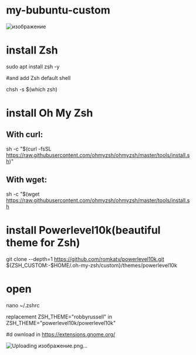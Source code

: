 # my-bubuntu-custom

![изображение](https://github.com/user-attachments/assets/0dda273e-1996-42a2-92c2-5ff4a56cb461)

# install Zsh

sudo apt install zsh -y

#and add Zsh default shell

chsh -s $(which zsh)

# install Oh My Zsh

## With curl:

sh -c "$(curl -fsSL https://raw.githubusercontent.com/ohmyzsh/ohmyzsh/master/tools/install.sh)"

## With wget:

sh -c "$(wget https://raw.githubusercontent.com/ohmyzsh/ohmyzsh/master/tools/install.sh

# install Powerlevel10k(beautiful theme for Zsh)

git clone --depth=1 https://github.com/romkatv/powerlevel10k.git ${ZSH_CUSTOM:-$HOME/.oh-my-zsh/custom}/themes/powerlevel10k

# open

nano ~/.zshrc

replacement ZSH_THEME="robbyrussell" in ZSH_THEME="powerlevel10k/powerlevel10k"

#d ownload in https://extensions.gnome.org/

![Uploading изображение.png…]()
